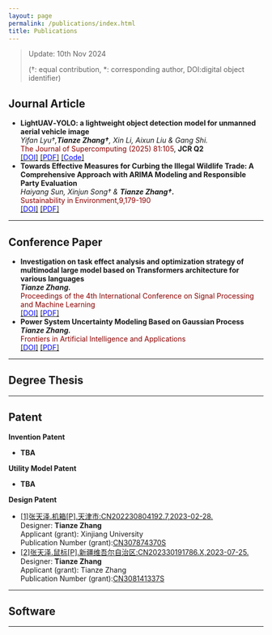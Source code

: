 ```yaml
---
layout: page
permalink: /publications/index.html
title: Publications
---
```


> Update: 10th Nov 2024 
>
> (†: equal contribution, *: corresponding author, DOI:digital object identifier)

## Journal Article

- **LightUAV‑YOLO: a lightweight object detection model for unmanned aerial vehicle image**
  <br> *Yifan Lyu†,**Tianze Zhang†**, Xin Li, Aixun Liu & Gang Shi.*
  <br> <font color='#8B0000'>The Journal of Supercomputing (2025) 81:105</font>, **JCR Q2**
  <br> [[<font color='Blue'>DOI</font>]](https://doi.org/10.1007/s11227-024-06611-x) [[<font color='Blue'>PDF</font>]](https://zhangtianze.com/mypublications/Thesis/d839d354-d0da-4924-98d2-aa8caa97e9ce.pdf) [[<font color='Blue'>Code</font>]]()
  <!-- <br> DOI:[10.1007/s11227-024-06611-x](https://link.springer.com/article/10.1007/s11227-024-06611-x) -->
- **Towards Effective Measures for Curbing the Illegal Wildlife Trade: A Comprehensive Approach with ARIMA Modeling and Responsible Party Evaluation**
  <br> *Haiyang Sun, Xinjun Song† & **Tianze Zhang†.***
  <br> <font color='#8B0000'>Sustainability in Environment,9,179-190</font>
  <br> [[<font color='Blue'>DOI</font>]](https://doi.org/10.22158/se.v9n2p28) [[<font color='Blue'>PDF</font>]](https://zhangtianze.com/mypublications/Thesis/36336-323623-2-PB.pdf)
  <!-- <br> DOI:[10.22158/se.v9n2p28](http://www.scholink.org/ojs/index.php/se/article/view/36336) -->

---

## Conference Paper

- **Investigation on task effect analysis and optimization strategy of multimodal large model based on Transformers architecture for various languages**
  <br> ***Tianze Zhang.***
  <br> <font color='#8B0000'>Proceedings of the 4th International Conference on Signal Processing and Machine Learning</font>
  <!-- <br> Chicago, United States -->
  <br> [[<font color='Blue'>DOI</font>]](https://doi.org/10.54254/2755-2721/47/20241374) [[<font color='Blue'>PDF</font>]](https://zhangtianze.com/mypublications/Thesis/10.542542755-27214720241374.pdf)
- **Power System Uncertainty Modeling Based on Gaussian Process**
  <br> ***Tianze Zhang.***
  <br> <font color='#8B0000'>Frontiers in Artificial Intelligence and Applications</font>
  <!-- <br> Hangzhou,China -->
  <br> [[<font color='Blue'>DOI</font>]](https://doi.org/10.3233/FAIA231436) [[<font color='Blue'>PDF</font>]](https://zhangtianze.com/mypublications/Thesis/FAIA-383-FAIA231436.pdf)
  
---

## Degree Thesis

---

## Patent

**Invention Patent**
- **TBA**

**Utility Model Patent**
- **TBA**

**Design Patent**
- [[1]张天泽.机箱[P].天津市:CN202230804192.7,2023-02-28.](https://zhangtianze.com/mypublications/Patent/CN202230804192.pdf)<br>Designer: **Tianze Zhang**<br>Applicant (grant): Xinjiang University<br>Publication Number (grant):[CN307874370S](https://zhangtianze.com/mypublications/Patent/CN202230804192.pdf)<br>
- [[2]张天泽.鼠标[P].新疆维吾尔自治区:CN202330191786.X,2023-07-25.](https://zhangtianze.com/mypublications/Patent/CN202330191786.pdf)<br>Designer: **Tianze Zhang**<br>Applicant (grant): Tianze Zhang<br>Publication Number (grant):[CN308141337S](https://zhangtianze.com/mypublications/Patent/CN202330191786.pdf)<br>

---

## Software

---

<!--## Manuscript

TBA.
<br>

---
-->
